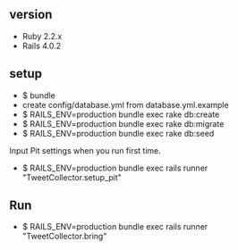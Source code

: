 ## version

* Ruby 2.2.x
* Rails 4.0.2

## setup

* $ bundle
* create config/database.yml from database.yml.example
* $ RAILS_ENV=production bundle exec rake db:create
* $ RAILS_ENV=production bundle exec rake db:migrate
* $ RAILS_ENV=production bundle exec rake db:seed

Input Pit settings when you run first time.
* $ RAILS_ENV=production bundle exec rails runner "TweetCollector.setup_pit"

## Run

* $ RAILS_ENV=production bundle exec rails runner "TweetCollector.bring"
